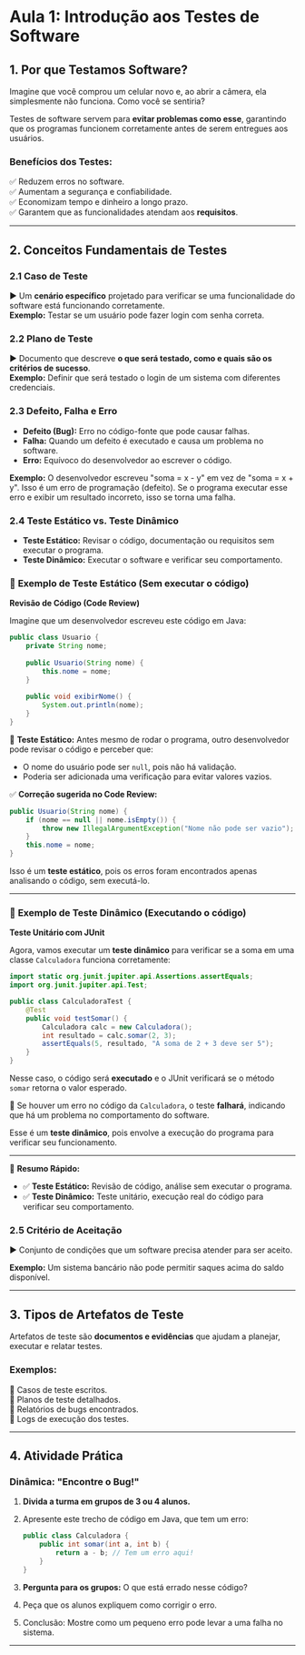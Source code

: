# Aula 1: Introdução aos Testes de Software


## 1. Por que Testamos Software?

Imagine que você comprou um celular novo e, ao abrir a câmera, ela simplesmente não funciona. Como você se sentiria?

Testes de software servem para **evitar problemas como esse**, garantindo que os programas funcionem corretamente antes de serem entregues aos usuários.

### Benefícios dos Testes:
✅ Reduzem erros no software.  
✅ Aumentam a segurança e confiabilidade.  
✅ Economizam tempo e dinheiro a longo prazo.  
✅ Garantem que as funcionalidades atendam aos **requisitos**.

---

## 2. Conceitos Fundamentais de Testes

### 2.1 Caso de Teste
▶ Um **cenário específico** projetado para verificar se uma funcionalidade do software está funcionando corretamente.  
**Exemplo:** Testar se um usuário pode fazer login com senha correta.

### 2.2 Plano de Teste
▶ Documento que descreve **o que será testado, como e quais são os critérios de sucesso**.  
**Exemplo:** Definir que será testado o login de um sistema com diferentes credenciais.

### 2.3 Defeito, Falha e Erro
- **Defeito (Bug):** Erro no código-fonte que pode causar falhas.  
- **Falha:** Quando um defeito é executado e causa um problema no software.  
- **Erro:** Equívoco do desenvolvedor ao escrever o código.

**Exemplo:** O desenvolvedor escreveu "soma = x - y" em vez de "soma = x + y". Isso é um erro de programação (defeito). Se o programa executar esse erro e exibir um resultado incorreto, isso se torna uma falha.

### 2.4 Teste Estático vs. Teste Dinâmico
- **Teste Estático:** Revisar o código, documentação ou requisitos sem executar o programa.  
- **Teste Dinâmico:** Executar o software e verificar seu comportamento.

### 📝 **Exemplo de Teste Estático** (Sem executar o código)  
**Revisão de Código (Code Review)**  

Imagine que um desenvolvedor escreveu este código em Java:  
```java
public class Usuario {
    private String nome;
    
    public Usuario(String nome) {
        this.nome = nome;
    }
    
    public void exibirNome() {
        System.out.println(nome);
    }
}
```
🔎 **Teste Estático:** Antes mesmo de rodar o programa, outro desenvolvedor pode revisar o código e perceber que:  
- O nome do usuário pode ser `null`, pois não há validação.  
- Poderia ser adicionada uma verificação para evitar valores vazios.  

✅ **Correção sugerida no Code Review:**  
```java
public Usuario(String nome) {
    if (nome == null || nome.isEmpty()) {
        throw new IllegalArgumentException("Nome não pode ser vazio");
    }
    this.nome = nome;
}
```
Isso é um **teste estático**, pois os erros foram encontrados apenas analisando o código, sem executá-lo.

---

### 🏃 **Exemplo de Teste Dinâmico** (Executando o código)  
**Teste Unitário com JUnit**  

Agora, vamos executar um **teste dinâmico** para verificar se a soma em uma classe `Calculadora` funciona corretamente:  
```java
import static org.junit.jupiter.api.Assertions.assertEquals;
import org.junit.jupiter.api.Test;

public class CalculadoraTest {
    @Test
    public void testSomar() {
        Calculadora calc = new Calculadora();
        int resultado = calc.somar(2, 3);
        assertEquals(5, resultado, "A soma de 2 + 3 deve ser 5");
    }
}
```
Nesse caso, o código será **executado** e o JUnit verificará se o método `somar` retorna o valor esperado.  

🔎 Se houver um erro no código da `Calculadora`, o teste **falhará**, indicando que há um problema no comportamento do software.  

Esse é um **teste dinâmico**, pois envolve a execução do programa para verificar seu funcionamento.  

---

📌 **Resumo Rápido:**  
- ✅ **Teste Estático:** Revisão de código, análise sem executar o programa.  
- ✅ **Teste Dinâmico:** Teste unitário, execução real do código para verificar seu comportamento.  

### 2.5 Critério de Aceitação
▶ Conjunto de condições que um software precisa atender para ser aceito.

**Exemplo:** Um sistema bancário não pode permitir saques acima do saldo disponível.

---

## 3. Tipos de Artefatos de Teste
Artefatos de teste são **documentos e evidências** que ajudam a planejar, executar e relatar testes.

### Exemplos:
📌 Casos de teste escritos.  
📌 Planos de teste detalhados.  
📌 Relatórios de bugs encontrados.  
📌 Logs de execução dos testes.

---

## 4. Atividade Prática

### Dinâmica: "Encontre o Bug!"

1. **Divida a turma em grupos de 3 ou 4 alunos.**  
2. Apresente este trecho de código em Java, que tem um erro:
   
   ```java
   public class Calculadora {
       public int somar(int a, int b) {
           return a - b; // Tem um erro aqui!
       }
   }
   ```
   
3. **Pergunta para os grupos:** O que está errado nesse código?
4. Peça que os alunos expliquem como corrigir o erro.
5. Conclusão: Mostre como um pequeno erro pode levar a uma falha no sistema.

---



